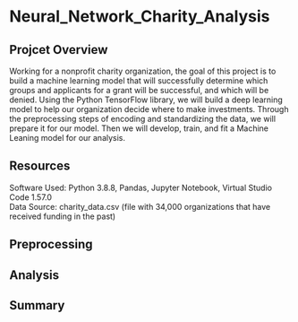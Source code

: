 # Neural_Network_Charity_Analysis
## Projcet Overview
Working for a nonprofit charity organization, the goal of this project is to build a machine learning model that will successfully determine which groups and applicants for a grant will be successful, and which will be denied. Using the Python TensorFlow library, we will build a deep learning model to help our organization decide where to make investments. Through the preprocessing steps of encoding and standardizing the data, we will prepare it for our model. Then we will develop, train, and fit a Machine Leaning model for our analysis.

## Resources
Software Used: Python 3.8.8, Pandas, Jupyter Notebook, Virtual Studio Code 1.57.0   
Data Source: charity_data.csv (file with 34,000 organizations that have received funding in the past)

## Preprocessing

## Analysis

## Summary
